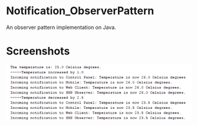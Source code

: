 # Notification_ObserverPattern
An observer pattern implementation on Java.

# Screenshots

![screenshot](https://github.com/TolgaGolet/Notification_ObserverPattern/blob/master/Screenshots/Screenshot.png)
